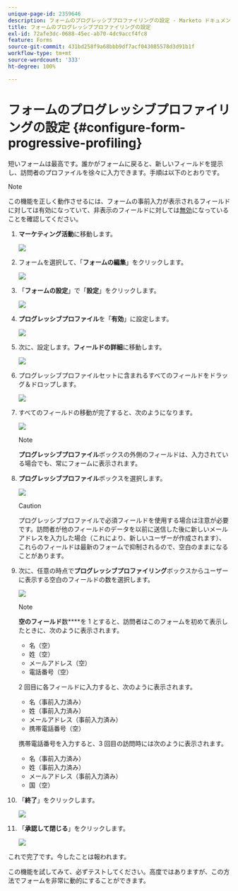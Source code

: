 ```yaml
---
unique-page-id: 2359646
description: フォームのプログレッシブプロファイリングの設定 - Marketo ドキュメント - 製品ドキュメント
title: フォームのプログレッシブプロファイリングの設定
exl-id: 72afe3dc-0688-45ec-ab70-4dc9accf4fc8
feature: Forms
source-git-commit: 431bd258f9a68bbb9df7acf043085578d3d91b1f
workflow-type: tm+mt
source-wordcount: '333'
ht-degree: 100%

---
```


# フォームのプログレッシブプロファイリングの設定 {#configure-form-progressive-profiling}

短いフォームは最高です。誰かがフォームに戻ると、新しいフィールドを提示し、訪問者のプロファイルを徐々に入力できます。手順は以下のとおりです。

>[!NOTE]
>
>この機能を正しく動作させるには、フォームの事前入力が表示されるフィールドに対しては有効になっていて、非表示のフィールドに対しては[無効](/help/marketo/product-docs/demand-generation/forms/form-fields/disable-pre-fill-for-a-form-field.md)になっていることを確認してください。

1. **マーケティング活動**&#x200B;に移動します。

   ![](assets/ma-1.png)

1. フォームを選択して、「**フォームの編集**」をクリックします。

   ![](assets/image2014-9-15-12-3a31-3a20.png)

1. 「**フォームの設定**」で「**設定**」をクリックします。

   ![](assets/image2014-9-15-12-3a31-3a29.png)

1. **プログレッシブプロファイル**&#x200B;を「**有効**」に設定します。

   ![](assets/image2014-9-15-12-3a31-3a47.png)

1. 次に、設定します。**フィールドの詳細**&#x200B;に移動します。

   ![](assets/image2014-9-15-12-3a31-3a55.png)

1. プログレッシブプロファイルセットに含まれるすべてのフィールドをドラッグ＆ドロップします。

   ![](assets/image2014-9-15-12-3a32-3a3.png)

1. すべてのフィールドの移動が完了すると、次のようになります。

   ![](assets/image2014-9-15-12-3a32-3a12.png)

   >[!NOTE]
   >
   >**プログレッシブプロファイル**&#x200B;ボックスの外側のフィールドは、入力されている場合でも、常にフォームに表示されます。

1. **プログレッシブプロファイル**&#x200B;ボックスを選択します。

   ![](assets/image2014-9-15-12-3a32-3a19.png)

   >[!CAUTION]
   >
   >プログレッシブプロファイルで必須フィールドを使用する場合は注意が必要です。訪問者が他のフィールドのデータを以前に送信した後に新しいメールアドレスを入力した場合（これにより、新しいユーザーが作成されます）、これらのフィールドは最新のフォームで抑制されるので、空白のままになることがあります。

1. 次に、任意の時点で&#x200B;**プログレッシブプロファイリング**&#x200B;ボックスからユーザーに表示する空白のフィールドの数を選択します。

   ![](assets/image2014-9-15-12-3a32-3a26.png)

   >[!NOTE]
   >
   >**空****の****フィールド**&#x200B;数&#x200B;****&#x200B;を 1 とすると、訪問者はこのフォームを初めて表示したときに、次のように表示されます。
   >
   >* 名（空）
   >* 姓（空）
   >* メールアドレス（空）
   >* 電話番号（空）
   >
   >2 回目に各フィールドに入力すると、次のように表示されます。
   >
   >* 名（事前入力済み）
   >* 姓（事前入力済み）
   >* メールアドレス（事前入力済み）
   >* 携帯電話番号（空）
   >
   >携帯電話番号を入力すると、3 回目の訪問時には次のように表示されます。
   >
   >* 名（事前入力済み）
   >* 姓（事前入力済み）
   >* メールアドレス（事前入力済み）
   >* 国（空）

1. 「**終了**」をクリックします。

   ![](assets/image2014-9-15-12-3a33-3a35.png)

1. 「**承認して閉じる**」をクリックします。

   ![](assets/image2014-9-15-12-3a33-3a45.png)

これで完了です。今したことは報われます。

この機能を試してみて、必ずテストしてください。高度ではありますが、この方法でフォームを非常に動的にすることができます。
